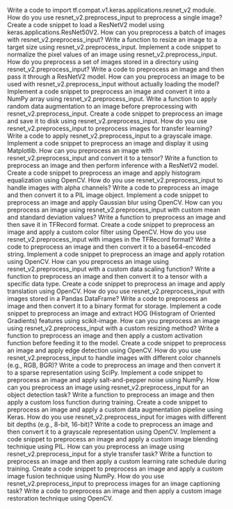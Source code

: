 Write a code to import tf.compat.v1.keras.applications.resnet_v2 module.
How do you use resnet_v2.preprocess_input to preprocess a single image?
Create a code snippet to load a ResNetV2 model using keras.applications.ResNet50V2.
How can you preprocess a batch of images with resnet_v2.preprocess_input?
Write a function to resize an image to a target size using resnet_v2.preprocess_input.
Implement a code snippet to normalize the pixel values of an image using resnet_v2.preprocess_input.
How do you preprocess a set of images stored in a directory using resnet_v2.preprocess_input?
Write a code to preprocess an image and then pass it through a ResNetV2 model.
How can you preprocess an image to be used with resnet_v2.preprocess_input without actually loading the model?
Implement a code snippet to preprocess an image and convert it into a NumPy array using resnet_v2.preprocess_input.
Write a function to apply random data augmentation to an image before preprocessing with resnet_v2.preprocess_input.
Create a code snippet to preprocess an image and save it to disk using resnet_v2.preprocess_input.
How do you use resnet_v2.preprocess_input to preprocess images for transfer learning?
Write a code to apply resnet_v2.preprocess_input to a grayscale image.
Implement a code snippet to preprocess an image and display it using Matplotlib.
How can you preprocess an image with resnet_v2.preprocess_input and convert it to a tensor?
Write a function to preprocess an image and then perform inference with a ResNetV2 model.
Create a code snippet to preprocess an image and apply histogram equalization using OpenCV.
How do you use resnet_v2.preprocess_input to handle images with alpha channels?
Write a code to preprocess an image and then convert it to a PIL image object.
Implement a code snippet to preprocess an image and apply Gaussian blur using OpenCV.
How can you preprocess an image using resnet_v2.preprocess_input with custom mean and standard deviation values?
Write a function to preprocess an image and then save it in TFRecord format.
Create a code snippet to preprocess an image and apply a custom color filter using OpenCV.
How do you use resnet_v2.preprocess_input with images in the TFRecord format?
Write a code to preprocess an image and then convert it to a base64-encoded string.
Implement a code snippet to preprocess an image and apply rotation using OpenCV.
How can you preprocess an image using resnet_v2.preprocess_input with a custom data scaling function?
Write a function to preprocess an image and then convert it to a tensor with a specific data type.
Create a code snippet to preprocess an image and apply translation using OpenCV.
How do you use resnet_v2.preprocess_input with images stored in a Pandas DataFrame?
Write a code to preprocess an image and then convert it to a binary format for storage.
Implement a code snippet to preprocess an image and extract HOG (Histogram of Oriented Gradients) features using scikit-image.
How can you preprocess an image using resnet_v2.preprocess_input with a custom resizing method?
Write a function to preprocess an image and then apply a custom activation function before feeding it to the model.
Create a code snippet to preprocess an image and apply edge detection using OpenCV.
How do you use resnet_v2.preprocess_input to handle images with different color channels (e.g., RGB, BGR)?
Write a code to preprocess an image and then convert it to a sparse representation using SciPy.
Implement a code snippet to preprocess an image and apply salt-and-pepper noise using NumPy.
How can you preprocess an image using resnet_v2.preprocess_input for an object detection task?
Write a function to preprocess an image and then apply a custom loss function during training.
Create a code snippet to preprocess an image and apply a custom data augmentation pipeline using Keras.
How do you use resnet_v2.preprocess_input for images with different bit depths (e.g., 8-bit, 16-bit)?
Write a code to preprocess an image and then convert it to a grayscale representation using OpenCV.
Implement a code snippet to preprocess an image and apply a custom image blending technique using PIL.
How can you preprocess an image using resnet_v2.preprocess_input for a style transfer task?
Write a function to preprocess an image and then apply a custom learning rate schedule during training.
Create a code snippet to preprocess an image and apply a custom image fusion technique using NumPy.
How do you use resnet_v2.preprocess_input to preprocess images for an image captioning task?
Write a code to preprocess an image and then apply a custom image restoration technique using OpenCV.